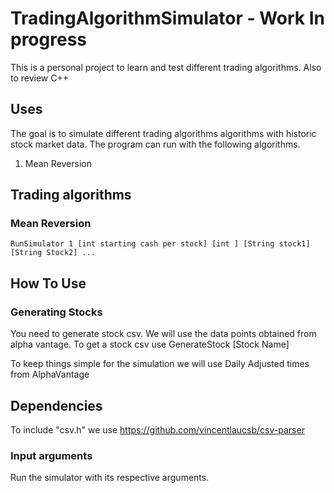 
# TradingAlgorithmSimulator - Work In progress
This is a personal project to learn and test different trading algorithms. Also to review C++

## Uses
The goal is to simulate different trading algorithms algorithms with historic stock market data. The program can run with the following algorithms.

1. Mean Reversion

## Trading algorithms
### Mean Reversion
```
RunSimulator 1 [int starting cash per stock] [int ] [String stock1] [String Stock2] ...
```

## How To Use
### Generating Stocks
You need to generate stock csv. We will use the data points obtained from alpha vantage.
To get a stock csv use 
GenerateStock [Stock Name]

To keep things simple for the simulation we will use Daily Adjusted times from AlphaVantage

## Dependencies
To include "csv.h" we use https://github.com/vincentlaucsb/csv-parser

### Input arguments
Run the simulator with its respective arguments.